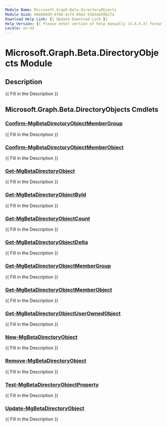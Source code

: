 ```yaml
---
Module Name: Microsoft.Graph.Beta.DirectoryObjects
Module Guid: 04e6b0d9-0f86-4cf4-8442-53b5ae59b27a
Download Help Link: {{ Update Download Link }}
Help Version: {{ Please enter version of help manually (X.X.X.X) format }}
Locale: en-US
---
```


# Microsoft.Graph.Beta.DirectoryObjects Module
## Description
{{ Fill in the Description }}

## Microsoft.Graph.Beta.DirectoryObjects Cmdlets
### [Confirm-MgBetaDirectoryObjectMemberGroup](Confirm-MgBetaDirectoryObjectMemberGroup.md)
{{ Fill in the Description }}

### [Confirm-MgBetaDirectoryObjectMemberObject](Confirm-MgBetaDirectoryObjectMemberObject.md)
{{ Fill in the Description }}

### [Get-MgBetaDirectoryObject](Get-MgBetaDirectoryObject.md)
{{ Fill in the Description }}

### [Get-MgBetaDirectoryObjectById](Get-MgBetaDirectoryObjectById.md)
{{ Fill in the Description }}

### [Get-MgBetaDirectoryObjectCount](Get-MgBetaDirectoryObjectCount.md)
{{ Fill in the Description }}

### [Get-MgBetaDirectoryObjectDelta](Get-MgBetaDirectoryObjectDelta.md)
{{ Fill in the Description }}

### [Get-MgBetaDirectoryObjectMemberGroup](Get-MgBetaDirectoryObjectMemberGroup.md)
{{ Fill in the Description }}

### [Get-MgBetaDirectoryObjectMemberObject](Get-MgBetaDirectoryObjectMemberObject.md)
{{ Fill in the Description }}

### [Get-MgBetaDirectoryObjectUserOwnedObject](Get-MgBetaDirectoryObjectUserOwnedObject.md)
{{ Fill in the Description }}

### [New-MgBetaDirectoryObject](New-MgBetaDirectoryObject.md)
{{ Fill in the Description }}

### [Remove-MgBetaDirectoryObject](Remove-MgBetaDirectoryObject.md)
{{ Fill in the Description }}

### [Test-MgBetaDirectoryObjectProperty](Test-MgBetaDirectoryObjectProperty.md)
{{ Fill in the Description }}

### [Update-MgBetaDirectoryObject](Update-MgBetaDirectoryObject.md)
{{ Fill in the Description }}


